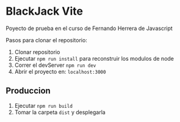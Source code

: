 # BlackJack Vite

Poyecto de prueba en el curso de Fernando Herrera de Javascript

Pasos para clonar el repositorio:

1. Clonar repositorio
2. Ejecutar ```npm run install``` para reconstruir los modulos de node
3. Correr el devServer ```npm run dev```
4. Abrir el proyecto en: ```localhost:3000```

## Produccion

1. Ejecutar ```npm run build```
2. Tomar la carpeta ```dist``` y desplegarla